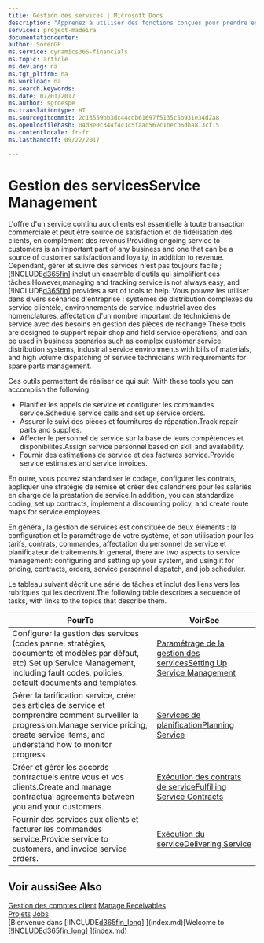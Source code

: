 ```yaml
---
title: Gestion des services | Microsoft Docs
description: "Apprenez à utiliser des fonctions conçues pour prendre en charge les opérations de l'atelier de réparation et du service clientèle."
services: project-madeira
documentationcenter: 
author: SorenGP
ms.service: dynamics365-financials
ms.topic: article
ms.devlang: na
ms.tgt_pltfrm: na
ms.workload: na
ms.search.keywords: 
ms.date: 07/01/2017
ms.author: sgroespe
ms.translationtype: HT
ms.sourcegitcommit: 2c13559bb3dc44cdb61697f5135c5b931e34d2a8
ms.openlocfilehash: 04d8e0c344f4c3c5faad567c1becb6dba813cf15
ms.contentlocale: fr-fr
ms.lasthandoff: 09/22/2017

---
```

# <a name="service-management"></a><span data-ttu-id="09550-103">Gestion des services</span><span class="sxs-lookup"><span data-stu-id="09550-103">Service Management</span></span>
<span data-ttu-id="09550-104">L'offre d'un service continu aux clients est essentielle à toute transaction commerciale et peut être source de satisfaction et de fidélisation des clients, en complément des revenus.</span><span class="sxs-lookup"><span data-stu-id="09550-104">Providing ongoing service to customers is an important part of any business and one that can be a source of customer satisfaction and loyalty, in addition to revenue.</span></span> <span data-ttu-id="09550-105">Cependant, gérer et suivre des services n'est pas toujours facile ; [!INCLUDE[d365fin](includes/d365fin_md.md)] inclut un ensemble d'outils qui simplifient ces tâches.</span><span class="sxs-lookup"><span data-stu-id="09550-105">However,managing and tracking service is not always easy, and [!INCLUDE[d365fin](includes/d365fin_md.md)] provides a set of tools to help.</span></span> <span data-ttu-id="09550-106">Vous pouvez les utiliser dans divers scénarios d'entreprise : systèmes de distribution complexes du service clientèle, environnements de service industriel avec des nomenclatures, affectation d'un nombre important de techniciens de service avec des besoins en gestion des pièces de rechange.</span><span class="sxs-lookup"><span data-stu-id="09550-106">These tools are designed to support repair shop and field service operations, and can be used in business scenarios such as complex customer service distribution systems, industrial service environments with bills of materials, and high volume dispatching of service technicians with requirements for spare parts management.</span></span>  
  
 <span data-ttu-id="09550-107">Ces outils permettent de réaliser ce qui suit :</span><span class="sxs-lookup"><span data-stu-id="09550-107">With these tools you can accomplish the following:</span></span>  
  
* <span data-ttu-id="09550-108">Planifier les appels de service et configurer les commandes service.</span><span class="sxs-lookup"><span data-stu-id="09550-108">Schedule service calls and set up service orders.</span></span>  
* <span data-ttu-id="09550-109">Assurer le suivi des pièces et fournitures de réparation.</span><span class="sxs-lookup"><span data-stu-id="09550-109">Track repair parts and supplies.</span></span>  
* <span data-ttu-id="09550-110">Affecter le personnel de service sur la base de leurs compétences et disponibilités.</span><span class="sxs-lookup"><span data-stu-id="09550-110">Assign service personnel based on skill and availability.</span></span>  
* <span data-ttu-id="09550-111">Fournir des estimations de service et des factures service.</span><span class="sxs-lookup"><span data-stu-id="09550-111">Provide service estimates and service invoices.</span></span>  
  
<span data-ttu-id="09550-112">En outre, vous pouvez standardiser le codage, configurer les contrats, appliquer une stratégie de remise et créer des calendriers pour les salariés en charge de la prestation de service.</span><span class="sxs-lookup"><span data-stu-id="09550-112">In addition, you can standardize coding, set up contracts, implement a discounting policy, and create route maps for service employees.</span></span>  
  
<span data-ttu-id="09550-113">En général, la gestion de services est constituée de deux éléments : la configuration et le paramétrage de votre système, et son utilisation pour les tarifs, contrats, commandes, affectation du personnel de service et planificateur de traitements.</span><span class="sxs-lookup"><span data-stu-id="09550-113">In general, there are two aspects to service management: configuring and setting up your system, and using it for pricing, contracts, orders, service personnel dispatch, and job scheduler.</span></span>  
  
<span data-ttu-id="09550-114">Le tableau suivant décrit une série de tâches et inclut des liens vers les rubriques qui les décrivent.</span><span class="sxs-lookup"><span data-stu-id="09550-114">The following table describes a sequence of tasks, with links to the topics that describe them.</span></span>   
  
|<span data-ttu-id="09550-115">**Pour**</span><span class="sxs-lookup"><span data-stu-id="09550-115">**To**</span></span>|<span data-ttu-id="09550-116">**Voir**</span><span class="sxs-lookup"><span data-stu-id="09550-116">**See**</span></span>|  
|------------|-------------|  
|<span data-ttu-id="09550-117">Configurer la gestion des services (codes panne, stratégies, documents et modèles par défaut, etc).</span><span class="sxs-lookup"><span data-stu-id="09550-117">Set up Service Management, including fault codes, policies, default documents and templates.</span></span>|[<span data-ttu-id="09550-118">Paramétrage de la gestion des services</span><span class="sxs-lookup"><span data-stu-id="09550-118">Setting Up Service Management</span></span>](service-setup-service.md)|  
|<span data-ttu-id="09550-119">Gérer la tarification service, créer des articles de service et comprendre comment surveiller la progression.</span><span class="sxs-lookup"><span data-stu-id="09550-119">Manage service pricing, create service items, and understand how to monitor progress.</span></span>|[<span data-ttu-id="09550-120">Services de planification</span><span class="sxs-lookup"><span data-stu-id="09550-120">Planning Service</span></span>](service-plan-service.md)|  
|<span data-ttu-id="09550-121">Créer et gérer les accords contractuels entre vous et vos clients.</span><span class="sxs-lookup"><span data-stu-id="09550-121">Create and manage contractual agreements between you and your customers.</span></span>|[<span data-ttu-id="09550-122">Exécution des contrats de service</span><span class="sxs-lookup"><span data-stu-id="09550-122">Fulfilling Service Contracts</span></span>](service-fulfill-service-contracts.md)|  
|<span data-ttu-id="09550-123">Fournir des services aux clients et facturer les commandes service.</span><span class="sxs-lookup"><span data-stu-id="09550-123">Provide service to customers, and invoice service orders.</span></span>|[<span data-ttu-id="09550-124">Exécution du service</span><span class="sxs-lookup"><span data-stu-id="09550-124">Delivering Service</span></span>](service-deliver-service.md)|  
  
## <a name="see-also"></a><span data-ttu-id="09550-125">Voir aussi</span><span class="sxs-lookup"><span data-stu-id="09550-125">See Also</span></span>  
<span data-ttu-id="09550-126">[Gestion des comptes client](receivables-manage-receivables.md) </span><span class="sxs-lookup"><span data-stu-id="09550-126">[Manage Receivables](receivables-manage-receivables.md) </span></span>  
<span data-ttu-id="09550-127">[Projets](projects-how-create-jobs.md) </span><span class="sxs-lookup"><span data-stu-id="09550-127">[Jobs](projects-how-create-jobs.md) </span></span>  
<span data-ttu-id="09550-128">[Bienvenue dans [!INCLUDE[d365fin_long](includes/d365fin_long_md.md)] ](index.md)</span><span class="sxs-lookup"><span data-stu-id="09550-128">[Welcome to [!INCLUDE[d365fin_long](includes/d365fin_long_md.md)] ](index.md)</span></span>
